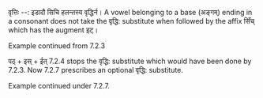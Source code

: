 

वृत्तिः --: इडादौ सिचि हलन्तस्य वृद्धिर्न। A vowel belonging to a base (अङ्गम्) ending in a consonant does not take the वृद्धि: substitute when followed by the affix सिँच् which has the augment इट्।


Example continued from 7.2.3


पठ् + इस् + ईत् 7.2.4 stops the वृद्धि: substitute which would have been done by 7.2.3. Now 7.2.7 prescribes an optional वृद्धि: substitute.


Example continued under 7.2.7.


